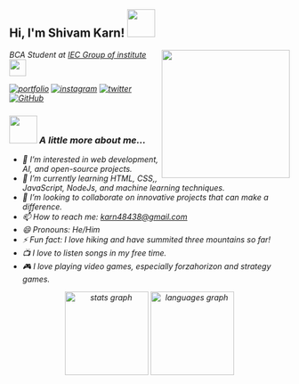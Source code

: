 <h2> Hi, I'm Shivam Karn! <img src="https://media.giphy.com/media/mGcNjsfWAjY5AEZNw6/giphy.gif" width="50"></h2>
<img align='right' src="https://media.giphy.com/media/fha1cv4Le2lVRXXJsc/giphy.gif?cid=ecf05e47img5vpst86pk43ey6rufm1azq9damy0l62bgt7j5&ep=v1_gifs_search&rid=giphy.gif&ct=g" width="230">
<p><em>BCA Student at <a href="https://www.iec.edu.in//">IEC Group of institute</a><img src="https://media.giphy.com/media/fYSnHlufseco8Fh93Z/giphy.gif" width="30"></br>

[![portfolio](https://img.shields.io/badge/my_portfolio-000?style=for-the-badge&logo=ko-fi&logoColor=white)]()
[![instagram](https://img.shields.io/badge/instagram-fe02bf?style=for-the-badge&logo=instagram&logoColor=white)](https://www.instagram.com/_rudra.aaaaa/)
[![twitter](https://img.shields.io/badge/twitter-1DA1F2?style=for-the-badge&logo=X&logoColor=white)](https://x.com/Rudracavin?t=1XoePwe1yJAjJa1Mc6fwEw&s=09)
[![GitHub](https://img.shields.io/badge/Github-000?style=for-the-badge&logo=github&logoColor=white)](https://github.com/Skarn-2006)


### <img src="https://media.giphy.com/media/VgCDAzcKvsR6OM0uWg/giphy.gif" width="50"> A little more about me...  
- 👀 I’m interested in web development, AI, and open-source projects.
- 🌱 I’m currently learning HTML, CSS,, JavaScript, NodeJs, and machine learning techniques.
- 💞 I’m looking to collaborate on innovative projects that can make a difference.
- 📫 How to reach me: [karn48438@gmail.com](karn48438@gmail.com)
- 😄 Pronouns: He/Him
- ⚡ Fun fact: I love hiking and have summited three mountains so far!
- 📺 I love to listen songs in my free time.
- 🎮 I love playing video games, especially forzahorizon and strategy games.

<div align="center">
  <img src="https://github-readme-stats.vercel.app/api?username=Skarn-2006&hide_title=false&hide_rank=false&show_icons=true&include_all_commits=true&count_private=true&disable_animations=false&theme=dracula&locale=en&hide_border=false&order=1" height="150" alt="stats graph"  />
  <img src="https://github-readme-stats.vercel.app/api/top-langs?username=Skarn-2006&locale=en&hide_title=false&layout=compact&card_width=320&langs_count=5&theme=dracula&hide_border=false&order=2" height="150" alt="languages graph"  />
</div>

###
